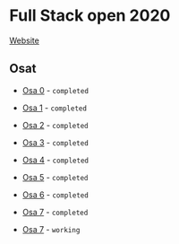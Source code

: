 # Full Stack open 2020
[Website](https://fullstackopen.com/)
## Osat ##
* [Osa 0](https://github.com/Viltska/fullstack-course/tree/master/Osa0) - `completed`

* [Osa 1](https://github.com/Viltska/fullstack-course/tree/master/Osa1) - `completed`

* [Osa 2](https://github.com/Viltska/fullstack-course/tree/master/Osa2) - `completed`

* [Osa 3](https://github.com/Viltska/fullstack-osa3) - `completed`

* [Osa 4](https://github.com/Viltska/fullstack-course/tree/master/Osa4) - `completed`

* [Osa 5](https://github.com/Viltska/fullstack-course/tree/master/Osa5) - `completed`

* [Osa 6](https://github.com/Viltska/fullstack-course/tree/master/Osa6) - `completed`

* [Osa 7](https://github.com/Viltska/fullstack-course/tree/master/Osa7) - `completed`

* [Osa 7](https://github.com/Viltska/fullstack-course/tree/master/Osa8) - `working`
